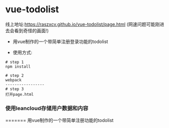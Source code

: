 # vue-todolist
线上地址:https://raszxcv.github.io/vue-todolist/page.html
(网速问题可能刚进去会看到奇怪的画面!)
* 用vue制作的一个带简单注册登录功能的todolist

* 使用方式:
```
# step 1
npm install

# step 2
webpack
-----------------
# step 3
打开page.html
```

### 使用leancloud存储用户数据和内容
=======
用vue制作的一个带简单注册功能的todolist

